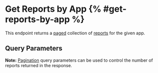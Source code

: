 # Get Reports by App {% #get-reports-by-app %}

This endpoint returns a [paged](#pagination) collection of [reports](#reports) for the given app.

## Query Parameters

**Note:** [Pagination](#pagination) query parameters can be used to control the number of reports returned in the response.
